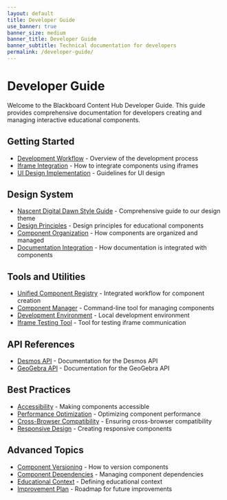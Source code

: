 ```yaml
---
layout: default
title: Developer Guide
use_banner: true
banner_size: medium
banner_title: Developer Guide
banner_subtitle: Technical documentation for developers
permalink: /developer-guide/
---
```


# Developer Guide

Welcome to the Blackboard Content Hub Developer Guide. This guide provides comprehensive documentation for developers creating and managing interactive educational components.

## Getting Started

- [Development Workflow](development-workflow.html) - Overview of the development process
- [Iframe Integration](iframe-integration.html) - How to integrate components using iframes
- [UI Design Implementation](ui-design-implementation.html) - Guidelines for UI design

## Design System

- [Nascent Digital Dawn Style Guide](nascent-digital-dawn-style-guide.html) - Comprehensive guide to our design theme
- [Design Principles](design-principles.html) - Design principles for educational components
- [Component Organization](component-organization.html) - How components are organized and managed
- [Documentation Integration](documentation-integration.html) - How documentation is integrated with components

## Tools and Utilities

- [Unified Component Registry](unified-component-registry.html) - Integrated workflow for component creation
- [Component Manager](component-organization.html#component-manager) - Command-line tool for managing components
- [Development Environment](../development-environment/) - Local development environment
- [Iframe Testing Tool](iframe-testing-tool-plan.html) - Tool for testing iframe communication

## API References

- [Desmos API](desmos-api/) - Documentation for the Desmos API
- [GeoGebra API](geogebra-api/) - Documentation for the GeoGebra API

## Best Practices

- [Accessibility](component-organization.html#accessibility) - Making components accessible
- [Performance Optimization](ui-design-implementation.html#performance) - Optimizing component performance
- [Cross-Browser Compatibility](component-organization.html#browser-support) - Ensuring cross-browser compatibility
- [Responsive Design](nascent-digital-dawn-style-guide.html#responsive-design) - Creating responsive components

## Advanced Topics

- [Component Versioning](component-organization.html#versioning) - How to version components
- [Component Dependencies](component-organization.html#dependencies) - Managing component dependencies
- [Educational Context](component-organization.html#educational-context) - Defining educational context
- [Improvement Plan](improvement-plan.html) - Roadmap for future improvements